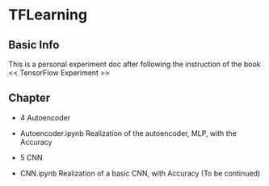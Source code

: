 # TFLearning
## Basic Info
This is a personal experiment doc after following the instruction of the book << TensorFlow Experiment >>
## Chapter
* 4 Autoencoder
- Autoencoder.ipynb
Realization of the autoencoder, MLP, with the Accuracy
* 5 CNN
- CNN.ipynb
Realization of a basic CNN, with Accuracy
(To be continued)

